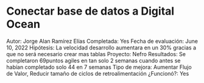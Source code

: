 # Conectar base de datos a Digital Ocean

Autor: Jorge Alan Ramírez Elías
Completada: Yes
Fecha de evaluación: June 10, 2022
Hipótesis: La velocidad desarrollo aumentara en un 30% gracias a que no será necesario crear mas tablas
Proyecto: Nefro
Resultados: Se completaron 69puntos agiles en tan solo 2 semanas cuando antes se habían completado solo 44 en 7 semanas
Tipo de mejora: Aumentar Flujo de Valor, Reducir tamaño de ciclos de retroalimentación
¿Funcionó?: Yes